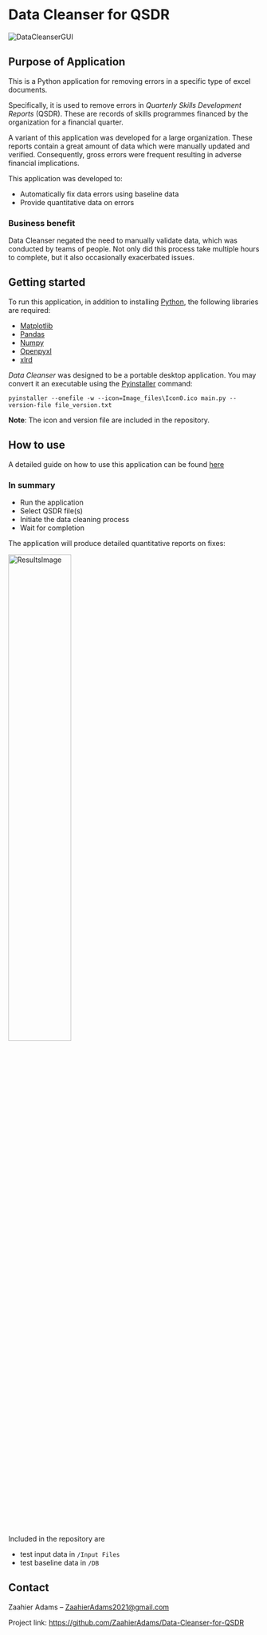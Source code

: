 # Data Cleanser for QSDR

<img alt="DataCleanserGUI" src="https://i.imgur.com/WIYpykZ.gif"></img>

## Purpose of Application 
This is a Python application for removing errors in a specific type of excel documents.

Specifically, it is used to remove errors in _Quarterly Skills Development Reports_ (QSDR).  These are records of skills programmes financed by the organization for a financial quarter. 

A variant of this application was developed for a large organization. These reports contain a great amount of data which were manually updated and verified. Consequently, gross errors were frequent resulting in adverse financial implications.  

This application was developed to:
- Automatically fix data errors using baseline data
- Provide quantitative data on errors 
 
### Business benefit
Data Cleanser negated the need to manually validate data, which was conducted by teams of people. Not only did this process take multiple hours to complete, but it also occasionally exacerbated issues. 
 
 
## Getting started
To run this application, in addition to installing [Python](https://www.python.org/), the following libraries are required: 
- [Matplotlib](https://matplotlib.org/)
- [Pandas](https://pandas.pydata.org/)
- [Numpy](https://numpy.org/)
- [Openpyxl](https://openpyxl.readthedocs.io/en/stable/)
- [xlrd](https://pypi.org/project/xlrd/)

_Data Cleanser_ was designed to be a portable desktop application. You may convert it an executable using the [Pyinstaller]( https://www.pyinstaller.org/) command:
````
pyinstaller --onefile -w --icon=Image_files\Icon0.ico main.py --version-file file_version.txt
````
**Note**: The icon and version file are included in the repository. 


## How to use
A detailed guide on how to use this application can be found [here](Documents/User_Guide.pdf)

### In summary 
- Run the application
- Select QSDR file(s) 
- Initiate the data cleaning process
- Wait for completion 

The application will produce detailed quantitative reports on fixes: 

<img alt="ResultsImage" src="https://i.imgur.com/CQXByHg.png" width="50%"></img>

Included in the repository are 
- test input data in `/Input Files`
- test baseline data in  `/DB`   


## Contact
Zaahier Adams – ZaahierAdams2021@gmail.com

Project link: https://github.com/ZaahierAdams/Data-Cleanser-for-QSDR 



